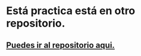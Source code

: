 # Está practica está en otro repositorio.

## [Puedes ir al repositorio aqui.](https://github.com/iamabhijeet2003/practica6-1-nodejs)
